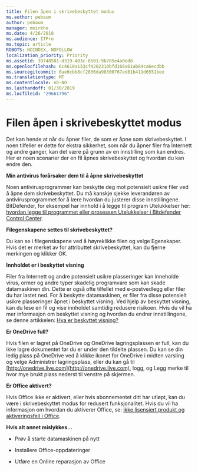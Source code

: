 ```yaml
---
title: Filen åpen i skrivebeskyttet modus
ms.author: pebaum
author: pebaum
manager: mnirkhe
ms.date: 4/26/2018
ms.audience: ITPro
ms.topic: article
ROBOTS: NOINDEX, NOFOLLOW
localization_priority: Priority
ms.assetid: 39748581-d319-403c-8501-9b785e4a0ed8
ms.openlocfilehash: 6c4610a133cf4202310bfd166a61ab84ca6ecdbb
ms.sourcegitcommit: 0ae6cbb8cf2836da98300767ed81b411d6551bee
ms.translationtype: MT
ms.contentlocale: nb-NO
ms.lasthandoff: 01/30/2019
ms.locfileid: "29661796"
---
```

# <a name="file-open-read-only"></a>Filen åpen i skrivebeskyttet modus

Det kan hende at når du åpner filer, de som er åpne som skrivebeskyttet. I noen tilfeller er dette for ekstra sikkerhet, som når du åpner filer fra Internett og andre ganger, kan det være på grunn av en innstilling som kan endres. Her er noen scenarier der en fil åpnes skrivebeskyttet og hvordan du kan endre den.
  
 **Min antivirus forårsaker dem til å åpne skrivebeskyttet**
  
Noen antivirusprogrammer kan beskytte deg mot potensielt usikre filer ved å åpne dem skrivebeskyttet. Du må kanskje sjekke leverandøren av antivirusprogrammet for å lære hvordan du justerer disse innstillingene. BitDefender, for eksempel har innhold i å legge til program Utelukkelser her: [hvordan legge til programmet eller prosessen Utelukkelser i Bitdefender Control Center](https://www.bitdefender.com/support/how-to-add-application-or-process-exclusions-in-bitdefender-control-center-1119.mdl).
  
 **Filegenskapene settes til skrivebeskyttet?**
  
Du kan se i filegenskapene ved å høyreklikke filen og velge Egenskaper. Hvis det er merket av for attributtet skrivebeskyttet, kan du fjerne merkingen og klikker OK.
  
 **Innholdet er i beskyttet visning**
  
Filer fra Internett og andre potensielt usikre plasseringer kan inneholde virus, ormer og andre typer skadelig programvare som kan skade datamaskinen din. Dette er også ofte tilfellet med e-postvedlegg eller filer du har lastet ned. For å beskytte datamaskinen, er filer fra disse potensielt usikre plasseringer åpnet i beskyttet visning. Ved hjelp av beskyttet visning, kan du lese en fil og vise innholdet samtidig redusere risikoen. Hvis du vil ha mer informasjon om beskyttet visning og hvordan du endrer innstillingene, se denne artikkelen: [Hva er beskyttet visning?](https://support.office.com/article/d6f09ac7-e6b9-4495-8e43-2bbcdbcb6653)
  
 **Er OneDrive full?**
  
Hvis filen er lagret på OneDrive og OneDrive lagringsplassen er full, kan du ikke lagre dokumentet før du er under den tildelte plassen. Du kan se din ledig plass på OneDrive ved å klikke ikonet for OneDrive i midten varsling og velge Administrer lagringsplass, eller du kan gå til [http://onedrive.live.com](http://onedrive.live.com), logg, og Legg merke til hvor mye brukt plass nederst til venstre på skjermen.
  
 **Er Office aktivert?**
  
Hvis Office ikke er aktivert, eller hvis abonnementet ditt har utløpt, kan du være i skrivebeskyttet modus for redusert funksjonalitet. Hvis du vil ha informasjon om hvordan du aktiverer Office, se: [ikke lisensiert produkt og aktiveringsfeil i Office](https://support.office.com/article/0d23d3c0-c19c-4b2f-9845-5344fedc4380).
  
 **Hvis alt annet mislykkes...**
  
- Prøv å starte datamaskinen på nytt
    
- Installere Office-oppdateringer
    
- Utføre en Online reparasjon av Office
    

